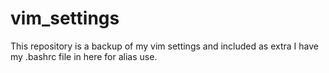 vim_settings
============

This repository is a backup of my vim settings and included as extra I have my .bashrc file in here for alias use.
